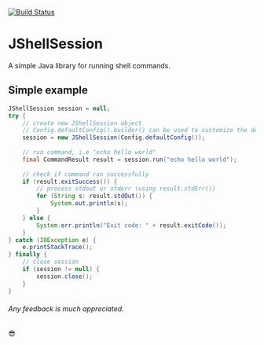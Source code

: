 [![Build Status](https://travis-ci.org/darshanparajuli/JShellSession.svg?branch=master)](https://travis-ci.org/darshanparajuli/JShellSession)
# JShellSession

A simple Java library for running shell commands.

## Simple example
```java
JShellSession session = null;
try {
    // create new JShellSession object
    // Config.defaultConfig().builder() can be used to customize the default Config object
    session = new JShellSession(Config.defaultConfig());
    
    // run command, i.e "echo hello world"
    final CommandResult result = session.run("echo hello world");
    
    // check if command ran successfully
    if (result.exitSuccess()) {
        // process stdout or stderr (using result.stdErr())
        for (String s: result.stdOut()) {
            System.out.println(s);
        }
    } else {
        System.err.println("Exit code: " + result.exitCode());
    }
} catch (IOException e) {
    e.printStackTrace();
} finally {
    // close session
    if (session != null) {
        session.close();
    }
}
```

###### Any feedback is much appreciated.

:sunglasses: 
